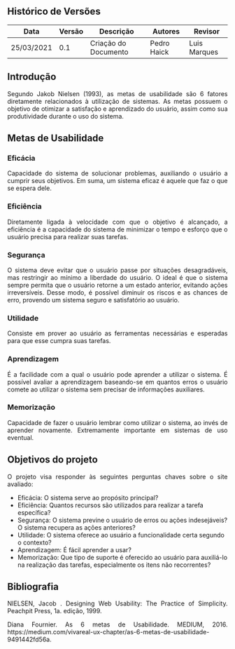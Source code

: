 ## Histórico de Versões

| Data       | Versão | Descrição                               | Autores                             | Revisor            |
| ---------- | ------ | --------------------------------------- | ----------------------------------- | ------------------ |
| 25/03/2021 | 0.1    | Criação do Documento                    | Pedro Haick                         | Luis Marques       |

## Introdução

<p align="justify">Segundo Jakob Nielsen (1993), as metas de usabilidade são 6 fatores diretamente relacionados à utilização de sistemas. As metas possuem o objetivo de otimizar a satisfação e aprendizado do usuário, assim como sua produtividade durante o uso do sistema.</p>

## Metas de Usabilidade

### Eficácia
<p align="justify">Capacidade do sistema de solucionar problemas, auxiliando o usuário a cumprir seus objetivos. Em suma, um sistema eficaz é aquele que faz o que se espera dele.</p>

### Eficiência
<p align="justify">Diretamente ligada à velocidade com que o objetivo é alcançado, a eficiência é a capacidade do sistema de minimizar o tempo e esforço que o usuário precisa para realizar suas tarefas.</p>

### Segurança
<p align="justify">O sistema deve evitar que o usuário passe por situações desagradáveis, mas restringir ao mínimo a liberdade do usuário. O ideal é que o sistema sempre permita que o usuário retorne a um estado anterior, evitando ações irreversíveis. Desse modo, é possível diminuir os riscos e as chances de erro, provendo um sistema seguro e satisfatório ao usuário.</p>

### Utilidade
<p align="justify">Consiste em prover ao usuário as ferramentas necessárias e esperadas para que esse cumpra suas tarefas.</p>

### Aprendizagem
<p align="justify">É a facilidade com a qual o usuário pode aprender a utilizar o sistema. É possível avaliar a aprendizagem baseando-se em quantos erros o usuário comete ao utilizar o sistema sem precisar de informações auxiliares.</p>

### Memorização
<p align="justify">Capacidade de fazer o usuário lembrar como utilizar o sistema, ao invés de aprender novamente. Extremamente importante em sistemas de uso eventual.</p>

## Objetivos do projeto
<p align="justify">O projeto visa responder às seguintes perguntas chaves sobre o site avaliado:</p>

* Eficácia: O sistema serve ao propósito principal?
* Eficiência: Quantos recursos são utilizados para realizar a tarefa específica?
* Segurança: O sistema previne o usuário de erros ou ações indesejáveis? O sistema recupera as ações anteriores?
* Utilidade: O sistema oferece ao usuário a funcionalidade certa segundo o contexto?
* Aprendizagem: É fácil aprender a usar?
* Memorização: Que tipo de suporte é oferecido ao usuário para auxiliá-lo na realização das tarefas, especialmente os itens não recorrentes?

## Bibliografia
<p align="justify">NIELSEN, Jacob . Designing Web Usability: The Practice of Simplicity. Peachpit Press, 1a. edição, 1999.</p>
<p align="justify">Diana Fournier. As 6 metas de Usabilidade. MEDIUM, 2016. https://medium.com/vivareal-ux-chapter/as-6-metas-de-usabilidade-9491442fd56a.</p>
